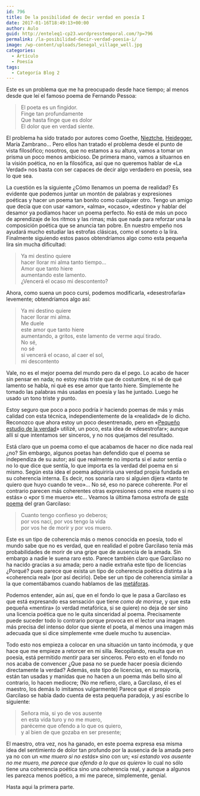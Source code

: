 ```yaml
---
id: 796
title: De la posibilidad de decir verdad en poesía I
date: 2017-01-16T18:49:13+00:00
author: Aulo
guid: http://enteleq1-cp23.wordpresstemporal.com/?p=796
permalink: /la-posibilidad-decir-verdad-poesia-i/
image: /wp-content/uploads/Senegal_village_well.jpg
categories:
  - Artículo
  - Poesía
tags:
  - Categoría Blog 2
---
```


Este es un problema que me ha preocupado desde hace tiempo; al menos desde que leí el famoso poema de Fernando Pessoa:

> El poeta es un fingidor.  
> Finge tan profundamente  
> Que hasta finge que es dolor  
> El dolor que en verdad siente.

El problema ha sido tratado por autores como Goethe, [Nieztche](http://www.raco.cat/index.php/Convivium/article/view/73242/98871), [Heidegger](http://serbal.pntic.mec.es/%7Ecmunoz11/uriarte34.pdf), María Zambrano&#8230; Pero ellos han tratado el problema desde el punto de vista filosófico; nosotros, que no estamos a su altura, vamos a tomar un prisma un poco menos ambicioso. De primera mano, vamos a situarnos en la visión poética, no en la filosófica, así que no queremos hablar de «La Verdad» nos basta con ser capaces de decir algo verdadero en poesía, sea lo que sea.

La cuestión es la siguiente ¿Cómo llenamos un poema de realidad? Es evidente que podemos juntar un montón de palabras y expresiones poéticas y hacer un poema tan bonito como cualquier otro. Tengo un amigo que decía que con usar «amor», «alma», «ocaso», «destino» y hablar del desamor ya podíamos hacer un poema perfecto. No está de más un poco de aprendizaje de los ritmos y las rimas; más que nada para reforzar una la composición poética que se anuncia tan pobre. En nuestro empeño nos ayudará mucho estudiar las estrofas clásicas, como el soneto o la lira. Finalmente siguiendo estos pasos obtendríamos algo como esta pequeña lira sin mucha dificultad:

> Ya mi destino quiere  
> hacer llorar mi alma tanto tiempo&#8230;  
> Amor que tanto hiere  
> aumentando este lamento.  
> ¿Vencerá el ocaso mi descontento?

Ahora, como suena un poco cursi, podemos modificarla, «desestrofarla» levemente; obtendríamos algo así:

> Ya mi destino quiere  
> hacer llorar mi alma.  
> Me duele  
> este amor que tanto hiere  
> aumentando, a gritos, este lamento de verme aquí tirado.  
> No sé,  
> no sé  
> si vencerá el ocaso, al caer el sol,  
> mi descontento

Vale, no es el mejor poema del mundo pero da el pego. Lo acabo de hacer sin pensar en nada; no estoy más triste que de costumbre, ni sé de qué lamento se habla, ni qué es ese amor que tanto hiere. Simplemente he tomado las palabras más usadas en poesía y las he juntado. Luego he usado un tono triste y punto.

Estoy seguro que poco a poco podría ir haciendo poemas de más y más calidad con esta técnica, independientemente de la «realidad» de lo dicho. Reconozco que ahora estoy un poco desentrenado, pero en «<a href="http://entelequia.bligoo.com/content/view/452552/Libro_Pequeno_estudio_de_la_verdad.html" class="broken_link" rel="nofollow">Pequeño estudio de la verdad</a>» utilizé, un poco, esta idea de «desestrofar»; aunque allí sí que intentamos ser sinceros, y no nos quejamos del resultado.

Está claro que un poema como el que acabamos de hacer no dice nada real ¿no? Sin embargo, algunos poetas han defendido que el poema se independiza de su autor; así que realmente no importa si el autor sentía o no lo que dice que sentía, lo que importa es la verdad del poema en si mismo. Según esta idea el poema adquiriría una verdad propia fundada en su coherencia interna. Es decir, nos sonaría raro si alguien dijera «tanto te quiero que huyo cuando te veo»&#8230; No sé, eso no parece coherente. Por el contrario parecen más coherentes otras expresiones como «me muero si no estás» o «por ti me muero» etc&#8230; Veamos la última famosa estrofa de [este poema](http://www.lcc.uma.es/%7Eperez/sonetos/garcilaso.html) del gran Garcilaso:

> Cuanto tengo confieso yo deberos;  
> por vos nací, por vos tengo la vida  
> por vos he de morir y por vos muero.

Este es un tipo de coherencia más o menos conocida en poesía, todo el mundo sabe que no es verdad, que en realidad el pobre Garcilaso tenía más probabilidades de morir de una gripe que de ausencia de la amada. Sin embargo a nadie le suena raro esto. Parece también claro que Garcilaso no ha nacido gracias a su amada; pero a nadie extraña este tipo de licencias ¿Porqué? pues parece que exista un tipo de coherencia poética distinta a la «coherencia real» (por así decirlo). Debe ser un tipo de coherencia similar a la que comentábamos cuando hablamos de las [metáforas](http://entelequia.info/metaforas/).

Podemos entender, aún así, que en el fondo lo que le pasa a Garcilaso es que está expresando esa sensación que tiene _como de morirse_, y que esta pequeña «mentira» (o verdad metafórica, si se quiere) no deja de ser sino una licencia poética que no le quita sinceridad al poema. Precisamente puede suceder todo lo contrario porque provoca en el lector una imagen más precisa del intenso dolor que siente el poeta, al menos una imagen más adecuada que si dice simplemente «me duele mucho tu ausencia».

Todo esto nos empieza a colocar en una situación un tanto incómoda, y que hace que me empieze a retorcer en mi silla. Recopilando, resulta que en poesía, está permitido _mentir_ para ser sinceros. Pero esto en el fondo no nos acaba de convencer ¿Que pasa no se puede hacer poesía diciendo directamente la verdad? Además, este tipo de licencias, en su mayoría, están tan usadas y manidas que no hacen a un poema más bello sino al contrario, lo hacen mediocre; (No me refiero, claro, a Garcilaso, él es el maestro, los demás lo imitamos vulgarmente) Parece que el propio Garcilaso se había dado cuenta de esta pequeña paradoja, y así escribe lo siguiente:

> Señora mía, si yo de vos ausente  
> en esta vida turo y no me muero,  
> paréceme que ofendo a lo que os quiero,  
> y al bien de que gozaba en ser presente;

El maestro, otra vez, nos ha ganado, en este poema expresa esa misma idea del sentimiento de dolor tan profundo por la ausencia de la amada pero ya no con un «_me muero si no estás_» sino con un; «_si estando vos ausente no me muero, me parece que ofendo a lo que os quiero_» lo cual no sólo tiene una coherencia poética sino una coherencia real, y aunque a algunos les parezca menos poético, a mi me parece, simplemente, genial.

Hasta aqui la primera parte.
